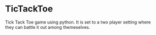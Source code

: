 # TicTackToe
Tick Tack Toe game using python. It is set to a two player setting where they can battle it out among themeselves.
